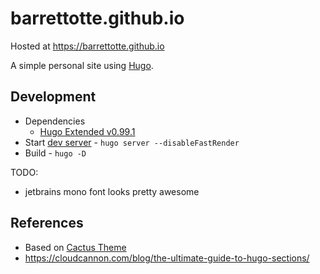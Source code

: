 # barrettotte.github.io

Hosted at https://barrettotte.github.io

A simple personal site using [Hugo](https://gohugo.io/).

## Development

- Dependencies 
  - [Hugo Extended v0.99.1](https://github.com/gohugoio/hugo/releases/tag/v0.99.1)
- Start [dev server](http://localhost:1313/) - `hugo server --disableFastRender`
- Build - `hugo -D`

TODO:
- jetbrains mono font looks pretty awesome

## References

- Based on [Cactus Theme](https://themes.gohugo.io/themes/hugo-theme-cactus/)
- https://cloudcannon.com/blog/the-ultimate-guide-to-hugo-sections/
